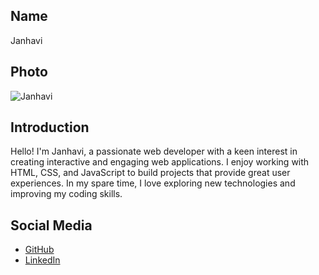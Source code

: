 ## Name
Janhavi

## Photo
![Janhavi](c:\Users\hp\Desktop\UCE2022610.jpg)

## Introduction
Hello! I'm Janhavi, a passionate web developer with a keen interest in creating interactive and engaging web applications. I enjoy working with HTML, CSS, and JavaScript to build projects that provide great user experiences. In my spare time, I love exploring new technologies and improving my coding skills. 

## Social Media
- [GitHub](https://github.com/Janhavi1225-tq)
- [LinkedIn](https://www.linkedin.com/in/janhavi-patil-927956274?utm_source=share&utm_campaign=share_via&utm_content=profile&utm_medium=ios_app)